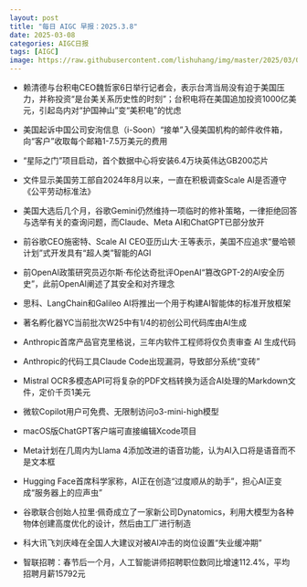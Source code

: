```yaml
---
layout: post
title: "每日 AIGC 早报：2025.3.8"
date: 2025-03-08
categories: AIGC日报
tags: [AIGC]
image: https://raw.githubusercontent.com/lishuhang/img/master/2025/03/0308-d.jpg
---
```


- 赖清德与台积电CEO魏哲家6日举行记者会，表示台湾当局没有迫于美国压力，并称投资“是台美关系历史性的时刻”；台积电将在美国追加投资1000亿美元，引起岛内对“护国神山”变“美积电”的忧虑

- 美国起诉中国公司安洵信息（i-Soon）“接单”入侵美国机构的邮件收件箱，向“客户”收取每个邮箱1-7.5万美元的费用

- “星际之门”项目启动，首个数据中心将安装6.4万块英伟达GB200芯片

- 文件显示美国劳工部自2024年8月以来，一直在积极调查Scale AI是否遵守《公平劳动标准法》

- 美国大选后几个月，谷歌Gemini仍然维持一项临时的修补策略，一律拒绝回答与选举有关的查询问题，而Claude、Meta AI和ChatGPT已部分放开

- 前谷歌CEO施密特、Scale AI CEO亚历山大·王等表示，美国不应追求“曼哈顿计划”式开发具有“超人类”智能的AGI

- 前OpenAI政策研究员迈尔斯·布伦达奇批评OpenAI“篡改GPT-2的AI安全历史”，此前OpenAI阐述了其安全和对齐理念

- 思科、LangChain和Galileo AI将推出一个用于构建AI智能体的标准开放框架

- 著名孵化器YC当前批次W25中有1/4的初创公司代码库由AI生成

- Anthropic首席产品官克里格说，三年内软件工程师将仅负责审查 AI 生成代码

- Anthropic的代码工具Claude Code出现漏洞，导致部分系统“变砖”

- Mistral OCR多模态API可将复杂的PDF文档转换为适合AI处理的Markdown文件，定价千页1美元

- 微软Copilot用户可免费、无限制访问o3-mini-high模型

- macOS版ChatGPT客户端可直接编辑Xcode项目

- Meta计划在几周内为Llama 4添加改进的语音功能，认为AI入口将是语音而不是文本框

- Hugging Face首席科学家称，AI正在创造“过度顺从的助手”，担心AI正变成“服务器上的应声虫”

- 谷歌联合创始人拉里·佩奇成立了一家新公司Dynatomics，利用大模型为各种物体创建高度优化的设计，然后由工厂进行制造

- 科大讯飞刘庆峰在全国人大建议对被AI冲击的岗位设置“失业缓冲期”

- 智联招聘：春节后一个月，人工智能讲师招聘职位数同比增速112.4%，平均招聘月薪15792元